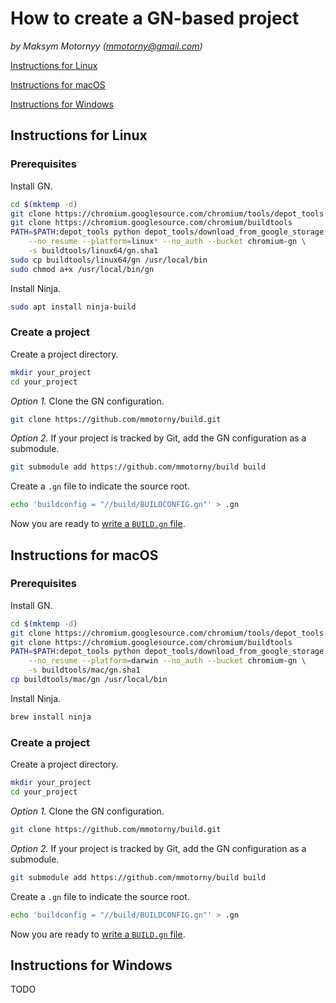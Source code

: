 # How to create a GN-based project

*by Maksym Motornyy (mmotorny@gmail.com)*



[Instructions for Linux](#instructions-for-linux)

[Instructions for macOS](#instructions-for-macos)

[Instructions for Windows](#instructions-for-windows)



## Instructions for Linux

### Prerequisites

Install GN.

```sh
cd $(mktemp -d)
git clone https://chromium.googlesource.com/chromium/tools/depot_tools.git
git clone https://chromium.googlesource.com/chromium/buildtools
PATH=$PATH:depot_tools python depot_tools/download_from_google_storage.py \
    --no_resume --platform=linux* --no_auth --bucket chromium-gn \
    -s buildtools/linux64/gn.sha1
sudo cp buildtools/linux64/gn /usr/local/bin
sudo chmod a+x /usr/local/bin/gn
```

Install Ninja.

```sh
sudo apt install ninja-build
```

### Create a project

Create a project directory.

```sh
mkdir your_project
cd your_project
```

*Option 1.* Clone the GN configuration.

```sh
git clone https://github.com/mmotorny/build.git
```

*Option 2.* If your project is tracked by Git, add the GN configuration as a submodule.

```sh
git submodule add https://github.com/mmotorny/build build
```

Create a `.gn` file to indicate the source root.

```sh
echo 'buildconfig = "//build/BUILDCONFIG.gn"' > .gn
```

Now you are ready to [write a `BUILD.gn` file](https://chromium.googlesource.com/chromium/src/tools/gn/+/HEAD/docs/quick_start.md#adding-a-build-file).



## Instructions for macOS

### Prerequisites

Install GN.

```sh
cd $(mktemp -d)
git clone https://chromium.googlesource.com/chromium/tools/depot_tools.git
git clone https://chromium.googlesource.com/chromium/buildtools
PATH=$PATH:depot_tools python depot_tools/download_from_google_storage.py \
    --no_resume --platform=darwin --no_auth --bucket chromium-gn \
    -s buildtools/mac/gn.sha1
cp buildtools/mac/gn /usr/local/bin
```

Install Ninja.

```sh
brew install ninja
```

### Create a project

Create a project directory.

```sh
mkdir your_project
cd your_project
```

*Option 1.* Clone the GN configuration.

```sh
git clone https://github.com/mmotorny/build.git
```

*Option 2.* If your project is tracked by Git, add the GN configuration as a submodule.

```sh
git submodule add https://github.com/mmotorny/build build
```

Create a `.gn` file to indicate the source root.

```sh
echo 'buildconfig = "//build/BUILDCONFIG.gn"' > .gn
```

Now you are ready to [write a `BUILD.gn` file](https://chromium.googlesource.com/chromium/src/tools/gn/+/HEAD/docs/quick_start.md#adding-a-build-file).



## Instructions for Windows

TODO